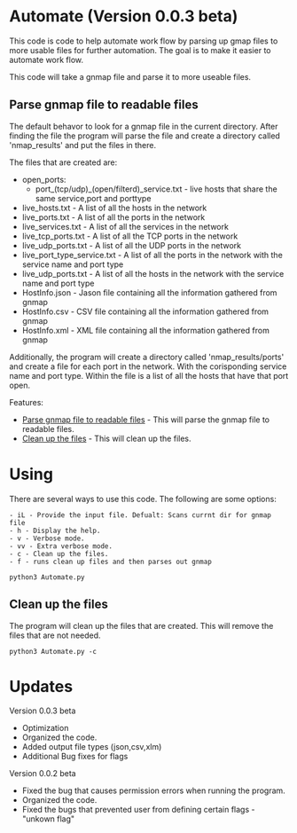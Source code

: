 # Automate (Version 0.0.3 beta)
This code is code to help automate work flow by parsing up gmap files to more usable files for further automation. The goal is to make it easier to automate work flow.

This code will take a gnmap file and parse it to more useable files.

## Parse gnmap file to readable files
The default behavor to look for a gnmap file in the current directory. After finding the file the program will parse the file and create a directory called 'nmap_results' and put the files in there.

The files that are created are:
- open_ports:
	- port_(tcp/udp)_(open/filterd)_service.txt - live hosts that share the same service,port and porttype
- live_hosts.txt - A list of all the hosts in the network
- live_ports.txt - A list of all the ports in the network
- live_services.txt - A list of all the services in the network
- live_tcp_ports.txt - A list of all the TCP ports in the network
- live_udp_ports.txt - A list of all the UDP ports in the network
- live_port_type_service.txt - A list of all the ports in the network with the service name and port type
- live_udp_ports.txt - A list of all the hosts in the network with the service name and port type
- HostInfo.json - Jason file containing all the information gathered from gnmap
- HostInfo.csv - CSV file containing all the information gathered from gnmap
- HostInfo.xml - XML file containing all the information gathered from gnmap

Additionally, the program will create a directory called 'nmap_results/ports' and create a file for each port in the network. With the corisponding service name and port type. Within the file is a list of all the hosts that have that port open.

Features:
- [Parse gnmap file to readable files](#parse-gnmap-file-to-readable-files) - This will parse the gnmap file to readable files.
- [Clean up the files](#clean-up-the-files) - This will clean up the files.

# Using
There are several ways to use this code. The following are some options:

    - iL - Provide the input file. Defualt: Scans currnt dir for gnmap file
    - h - Display the help.
    - v - Verbose mode.
    - vv - Extra verbose mode.
    - c - Clean up the files.
    - f - runs clean up files and then parses out gnmap
```
python3 Automate.py
```

## Clean up the files
The program will clean up the files that are created. This will remove the files that are not needed.
```
python3 Automate.py -c
```

# Updates
Version 0.0.3 beta
- Optimization
- Organized the code.
- Added output file types (json,csv,xlm)
- Additional Bug fixes for flags

Version 0.0.2 beta
- Fixed the bug that causes permission errors when running the program.
- Organized the code.
- Fixed the bugs that prevented user from defining certain flags - "unkown flag"
